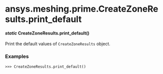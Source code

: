 # ansys.meshing.prime.CreateZoneResults.print_default

<a id="ansys.meshing.prime.CreateZoneResults.print_default"></a>

#### *static* CreateZoneResults.print_default()

Print the default values of `CreateZoneResults` object.

### Examples

```pycon
>>> CreateZoneResults.print_default()
```

<!-- !! processed by numpydoc !! -->
